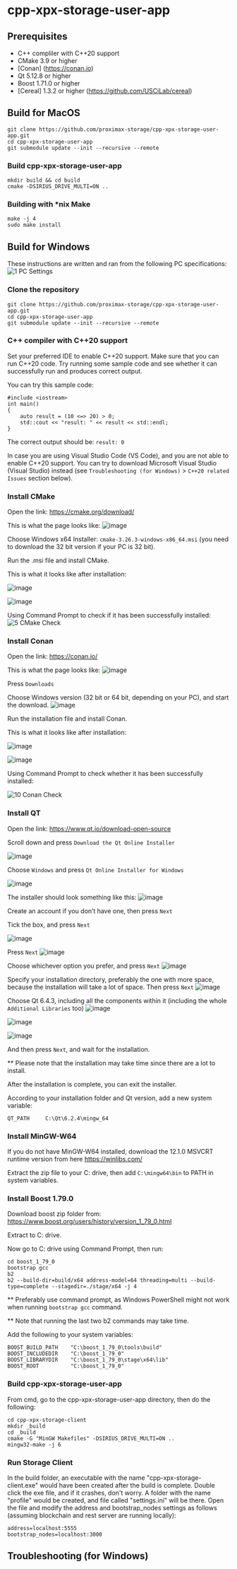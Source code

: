 # cpp-xpx-storage-user-app

## Prerequisites

* C++ compliler with C++20 support
* CMake 3.9 or higher
* [Conan] (https://conan.io)
* Qt 5.12.8 or higher
* Boost 1.71.0 or higher 
* [Cereal] 1.3.2 or higher (https://github.com/USCiLab/cereal)


## Build for MacOS
```shell
git clone https://github.com/proximax-storage/cpp-xpx-storage-user-app.git
cd cpp-xpx-storage-user-app
git submodule update --init --recursive --remote
```

### Build cpp-xpx-storage-user-app
```shell
mkdir build && cd build
cmake -DSIRIUS_DRIVE_MULTI=ON ..
```

### Building with *nix Make
```shell
make -j 4
sudo make install
```

## Build for Windows
These instructions are written and ran from the following PC specifications:
![1  PC Settings](https://user-images.githubusercontent.com/121498420/234025467-f9e1ad0f-f4ad-4109-a2ed-56d8a71299bc.png)

### Clone the repository
```shell
git clone https://github.com/proximax-storage/cpp-xpx-storage-user-app.git
cd cpp-xpx-storage-user-app
git submodule update --init --recursive --remote
```

### C++ compiler with C++20 support
Set your preferred IDE to enable C++20 support. 
Make sure that you can run C++20 code. Try running some sample code and see whether it can successfully run and produces correct output.

You can try this sample code:
```
#include <iostream>
int main()
{
    auto result = (10 <=> 20) > 0;
    std::cout << "result: " << result << std::endl;
}

```
The correct output should be:
```result: 0```

In case you are using Visual Studio Code (VS Code), and you are not able to enable C++20 support. You can try to download Microsoft Visual Studio (Visual Studio) instead (see `Troubleshooting (for Windows)` > `C++20 related Issues` section below).

### Install CMake
Open the link: https://cmake.org/download/ 

This is what the page looks like:
![image](https://user-images.githubusercontent.com/121498420/234049026-6b57e98c-d80f-4bbb-8372-c439558bd3ff.png)

Choose Windows x64 Installer: `cmake-3.26.3-windows-x86_64.msi` (you need to download the 32 bit version if your PC is 32 bit).

Run the .msi file and install CMake.

This is what it looks like after installation:

![image](https://user-images.githubusercontent.com/121498420/234049096-22dc1694-3691-4f03-95cf-ed829f6c2661.png)

![image](https://user-images.githubusercontent.com/121498420/234049197-8c47c4c8-2461-4e12-8b6e-6aa09af8936b.png)

Using Command Prompt to check if it has been successfully installed:
![5  CMake Check](https://user-images.githubusercontent.com/121498420/234030513-365341fa-7cf6-4890-a1e5-e64bef28aacc.png)

### Install Conan
Open the link: https://conan.io/

This is what the page looks like:
![image](https://user-images.githubusercontent.com/121498420/234049829-b88d8473-099e-44fc-990c-af5390682dcd.png)

Press `Downloads`

Choose Windows version (32 bit or 64 bit, depending on your PC), and start the download.
![image](https://user-images.githubusercontent.com/121498420/234049736-e1b4078e-6828-4a7d-af43-0fef89d9fb98.png)

Run the installation file and install Conan.

This is what it looks like after installation:

![image](https://user-images.githubusercontent.com/121498420/234049910-54bc6f02-5dfc-4a1f-a12d-89179bd1bc8a.png)

![image](https://user-images.githubusercontent.com/121498420/234050080-d9c22004-7cf4-49ff-b7a3-71c4ed0f3817.png)

Using Command Prompt to check whether it has been successfully installed:

![10  Conan Check](https://user-images.githubusercontent.com/121498420/234031116-0e3f53c8-0af4-46f4-8242-ade0ca77f79b.png)

### Install QT
Open the link: https://www.qt.io/download-open-source 

Scroll down and press `Download the Qt Online Installer`

![image](https://user-images.githubusercontent.com/121498420/234043992-ed5d7f33-0ce6-441b-bf9e-4ac4c543b405.png)

Choose `Windows` and press `Qt Online Installer for Windows`

![image](https://user-images.githubusercontent.com/121498420/234044366-3b1921b5-d8da-427f-bea1-3db2c9caf0db.png)

The installer should look something like this:
![image](https://user-images.githubusercontent.com/121498420/234045148-465cde14-5672-4bd5-92d7-a4c98cf93f3e.png)

Create an account if you don’t have one, then press `Next`

Tick the box, and press `Next`

![image](https://user-images.githubusercontent.com/121498420/234045508-a368ab8b-60bb-43f9-846f-ba76196d613e.png)

Press `Next`
![image](https://user-images.githubusercontent.com/121498420/234045663-6eddb4ee-9e57-49fa-ba92-4fb6e6bcab13.png)

Choose whichever option you prefer, and press `Next`
![image](https://user-images.githubusercontent.com/121498420/234046341-3d35ab19-67a2-44a5-80b1-1e13b8e83e62.png)

Specify your installation directory, preferably the one with more space, because the installation will take a lot of space. Then press `Next`
![image](https://user-images.githubusercontent.com/121498420/234046566-321f8192-10b3-453c-a3f3-8537b665a666.png)

Choose Qt 6.4.3, including all the components within it (including the whole `Additional Libraries` too)
![image](https://user-images.githubusercontent.com/121498420/234048012-c3e60e55-a8fd-47e8-a343-d8cbab517cad.png)

![image](https://user-images.githubusercontent.com/121498420/234048192-8a186e5a-b360-4e91-8154-10f093f53873.png)

![image](https://user-images.githubusercontent.com/121498420/234048415-31a4fea0-3e3e-45e4-8935-1460151b3199.png)

And then press `Next`, and wait for the installation.

** Please note that the installation may take time since there are a lot to install.

After the installation is complete, you can exit the installer.

According to your installation folder and Qt version, add a new system variable:
```
QT_PATH     C:\Qt\6.2.4\mingw_64
```

### Install MinGW-W64

If you do not have MinGW-W64 installed, download the 12.1.0 MSVCRT runtime version from here https://winlibs.com/

Extract the zip file to your C: drive, then add `C:\mingw64\bin` to PATH in system variables.

### Install Boost 1.79.0

Download boost zip folder from: https://www.boost.org/users/history/version_1_79_0.html

Extract to C: drive.

Now go to C: drive using Command Prompt, then run:

```
cd boost_1_79_0
bootstrap gcc
b2
b2 --build-dir=build/x64 address-model=64 threading=multi --build-type=complete --stagedir=./stage/x64 -j 4
```

** Preferably use command prompt, as Windows PowerShell might not work when running `bootstrap gcc` command.

** Note that running the last two b2 commands may take time.

Add the following to your system variables:
```
BOOST_BUILD_PATH    "C:\boost_1_79_0\tools\build"
BOOST_INCLUDEDIR    "C:\boost_1_79_0"
BOOST_LIBRARYDIR    "C:\boost_1_79_0\stage\x64\lib"
BOOST_ROOT          "C:\boost_1_79_0"
```

### Build cpp-xpx-storage-user-app
From cmd, go to the cpp-xpx-storage-user-app directory, then do the following:
```
cd cpp-xpx-storage-client
mkdir _build
cd _build
cmake -G "MinGW Makefiles" -DSIRIUS_DRIVE_MULTI=ON ..
mingw32-make -j 6
```

### Run Storage Client
In the build folder, an executable with the name "cpp-xpx-storage-client.exe" would have been created after the build is complete.
Double click the exe file, and if it crashes, don't worry. A folder with the name "profile" would be created, and file called "settings.ini" will be there.
Open the file and modify the address and bootstrap_nodes settings as follows (assuming blockchain and rest server are running locally):
```
address=localhost:5555
bootstrap_nodes=localhost:3000
```

## Troubleshooting (for Windows)

